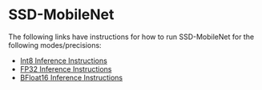 # SSD-MobileNet

The following links have instructions for how to run SSD-MobileNet for the
following modes/precisions:
* [Int8 Inference Instructions](/benchmarks/object_detection/tensorflow/ssd-mobilenet/inference/int8/README.md)
* [FP32 Inference Instructions](/benchmarks/object_detection/tensorflow/ssd-mobilenet/inference/fp32/README.md)
* [BFloat16 Inference Instructions](/benchmarks/object_detection/tensorflow/ssd-mobilenet/inference/bfloat16/README.md)


